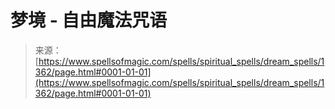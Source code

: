 <!--yml

category: 未分类

date: 2024-06-12 18:34:21

-->

# 梦境 - 自由魔法咒语

> 来源：[https://www.spellsofmagic.com/spells/spiritual_spells/dream_spells/1362/page.html#0001-01-01](https://www.spellsofmagic.com/spells/spiritual_spells/dream_spells/1362/page.html#0001-01-01)
